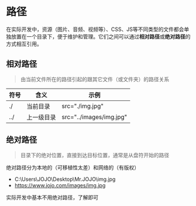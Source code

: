 # 路径

在实际开发中，资源（图片、音频、视频等）、CSS、JS等不同类型的文件都会单独放置在一个目录下，便于维护和管理。它们之间可以通过**相对路径**或**绝对路径**的方式相互引用。

## 相对路径

> 由当前文件所在的路径引起的跟其它文件（或文件夹）的路径关系

| 符号 | 含义       | 示例                    |
| ---- | ---------- | ----------------------- |
| ./   | 当前目录   | src="./img.jpg"         |
| ../  | 上一级目录 | src="../images/img.jpg" |

## 绝对路径

> 目录下的绝对位置，直接到达目标位置，通常是从盘符开始的路径

绝对路径分为本地的（可移植性太差）和网络的（有版权）

- C:\Users\JOJO\Desktop\Mr.JOJO\img.jpg
- https://www.jojo.com/images/img.jpg

实际开发中基本不用绝对路径，了解即可

